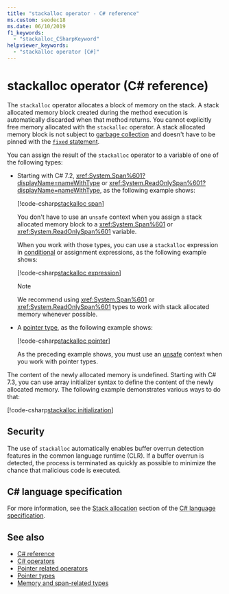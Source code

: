 ```yaml
---
title: "stackalloc operator - C# reference"
ms.custom: seodec18
ms.date: 06/10/2019
f1_keywords: 
  - "stackalloc_CSharpKeyword"
helpviewer_keywords: 
  - "stackalloc operator [C#]"
---
```

# stackalloc operator (C# reference)

The `stackalloc` operator allocates a block of memory on the stack. A stack allocated memory block created during the method execution is automatically discarded when that method returns. You cannot explicitly free memory allocated with the `stackalloc` operator. A stack allocated memory block is not subject to [garbage collection](../../../standard/garbage-collection/index.md) and doesn't have to be pinned with the [`fixed` statement](../keywords/fixed-statement.md).

You can assign the result of the `stackalloc` operator to a variable of one of the following types:

- Starting with C# 7.2, <xref:System.Span%601?displayName=nameWithType> or <xref:System.ReadOnlySpan%601?displayName=nameWithType>, as the following example shows:

  [!code-csharp[stackalloc span](~/samples/csharp/language-reference/operators/StackallocOperator.cs#AssignToSpan)]

  You don't have to use an `unsafe` context when you assign a stack allocated memory block to a <xref:System.Span%601> or <xref:System.ReadOnlySpan%601> variable.

  When you work with those types, you can use a `stackalloc` expression in [conditional](conditional-operator.md) or assignment expressions, as the following example shows:

  [!code-csharp[stackalloc expression](~/samples/csharp/language-reference/operators/StackallocOperator.cs#AsExpression)]

  > [!NOTE]
  > We recommend using <xref:System.Span%601> or <xref:System.ReadOnlySpan%601> types to work with stack allocated memory whenever possible.

- A [pointer type](../../programming-guide/unsafe-code-pointers/pointer-types.md), as the following example shows:

  [!code-csharp[stackalloc pointer](~/samples/csharp/language-reference/operators/StackallocOperator.cs#AssignToPointer)]

  As the preceding example shows, you must use an [unsafe](../keywords/unsafe.md) context when you work with pointer types.

The content of the newly allocated memory is undefined. Starting with C# 7.3, you can use array initializer syntax to define the content of the newly allocated memory. The following example demonstrates various ways to do that:

[!code-csharp[stackalloc initialization](~/samples/csharp/language-reference/operators/StackallocOperator.cs#StackallocInit)]

## Security

The use of `stackalloc` automatically enables buffer overrun detection features in the common language runtime (CLR). If a buffer overrun is detected, the process is terminated as quickly as possible to minimize the chance that malicious code is executed.

## C# language specification

For more information, see the [Stack allocation](~/_csharplang/spec/unsafe-code.md#stack-allocation) section of the [C# language specification](~/_csharplang/spec/introduction.md).

## See also

- [C# reference](../index.md)
- [C# operators](index.md)
- [Pointer related operators](pointer-related-operators.md)
- [Pointer types](../../programming-guide/unsafe-code-pointers/pointer-types.md)
- [Memory and span-related types](../../../standard/memory-and-spans/index.md)
